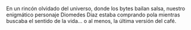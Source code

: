 En un rincón olvidado del universo, donde los bytes bailan salsa, nuestro enigmático personaje Diomedes Diaz
estaba comprando pola mientras buscaba el sentido de la vida... o al menos, la última versión del café.

